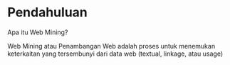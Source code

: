 # Pendahuluan

Apa itu Web Mining?

Web Mining atau Penambangan Web adalah proses untuk menemukan keterkaitan yang tersembunyi dari data web (textual, linkage, atau usage)

```{tableofcontents}
```
